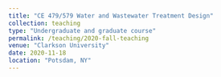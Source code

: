```yaml
---
title: "CE 479/579 Water and Wastewater Treatment Design"
collection: teaching
type: "Undergraduate and graduate course"
permalink: /teaching/2020-fall-teaching
venue: "Clarkson University"
date: 2020-11-18
location: "Potsdam, NY"
---
```

